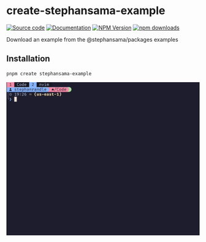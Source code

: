 # create-stephansama-example

[![Source code](https://img.shields.io/badge/Source-666666?style=flat&logo=github&label=Github&labelColor=211F1F)](https://github.com/stephansama/packages/tree/main/packages/example)
[![Documentation](https://img.shields.io/badge/Documentation-211F1F?style=flat&logo=Wikibooks&labelColor=211F1F)](https://packages.stephansama.info/modules/create-stephansama-example)
[![NPM Version](https://img.shields.io/npm/v/create-stephansama-example?logo=npm&logoColor=red&color=211F1F&labelColor=211F1F)](https://www.npmjs.com/package/create-stephansama-example)
[![npm downloads](https://img.shields.io/npm/dw/create-stephansama-example?labelColor=211F1F)](https://www.npmjs.com/package/create-stephansama-example)

Download an example from the @stephansama/packages examples

## Installation

```sh
pnpm create stephansama-example
```

![example](https://raw.githubusercontent.com/stephansama/static/refs/heads/main/packages/example.gif)
